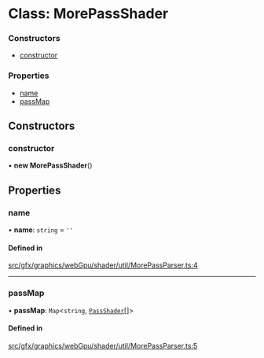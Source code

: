 # Class: MorePassShader

### Constructors

- [constructor](MorePassShader.md#constructor)

### Properties

- [name](MorePassShader.md#name)
- [passMap](MorePassShader.md#passmap)

## Constructors

### constructor

• **new MorePassShader**()

## Properties

### name

• **name**: `string` = `''`

#### Defined in

[src/gfx/graphics/webGpu/shader/util/MorePassParser.ts:4](https://github.com/Orillusion/orillusion/blob/main/src/gfx/graphics/webGpu/shader/util/MorePassParser.ts#L4)

___

### passMap

• **passMap**: `Map`<`string`, [`PassShader`](PassShader.md)[]\>

#### Defined in

[src/gfx/graphics/webGpu/shader/util/MorePassParser.ts:5](https://github.com/Orillusion/orillusion/blob/main/src/gfx/graphics/webGpu/shader/util/MorePassParser.ts#L5)
